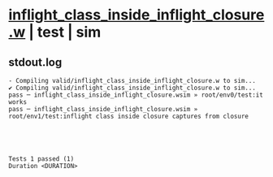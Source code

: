 # [inflight_class_inside_inflight_closure.w](../../../../examples/tests/valid/inflight_class_inside_inflight_closure.w) | test | sim

## stdout.log
```log
- Compiling valid/inflight_class_inside_inflight_closure.w to sim...
✔ Compiling valid/inflight_class_inside_inflight_closure.w to sim...
pass ─ inflight_class_inside_inflight_closure.wsim » root/env0/test:it works                                           
pass ─ inflight_class_inside_inflight_closure.wsim » root/env1/test:inflight class inside closure captures from closure
 




Tests 1 passed (1) 
Duration <DURATION>

```

